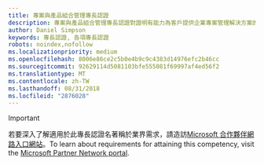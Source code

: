 ```yaml
---
title: 專案與產品組合管理專長認證
description: 專案與產品組合管理專長認證對證明有能力為客戶提供企業專案管理解決方案的合作夥伴給予認可。
author: Daniel Simpson
keywords: 專長認證, 各項專長認證
robots: noindex,nofollow
ms.localizationpriority: medium
ms.openlocfilehash: 8006e86ce2c5b0e4b9c9c4383d14976efc2b46cc
ms.sourcegitcommit: 92629114d5081103bfe555081f69997af4ed56f2
ms.translationtype: MT
ms.contentlocale: zh-TW
ms.lasthandoff: 08/31/2018
ms.locfileid: "2876028"
---
```

>[!IMPORTANT]
><span data-ttu-id="887be-104">若要深入了解適用於此專長認證名著稱於業界需求，請造訪[Microsoft 合作夥伴網路入口網站](https://partner.microsoft.com/membership/competencies)。</span><span class="sxs-lookup"><span data-stu-id="887be-104">To learn about requirements for attaining this competency, visit the [Microsoft Partner Network portal](https://partner.microsoft.com/membership/competencies).</span></span>

<!--

# Project and Portfolio Management 
The Project and Portfolio Management competency recognizes partners who demonstrate the ability to deliver enterprise project management solutions to customers.

## Project and Portfolio Partner option
The Project and Portfolio Partner Option is ideal for partners that deliver enterprise-wide project and portfolio management in both on-premises and cloud environments. Complete all the steps within the option to attain the Project and Portfolio Management competency.

###Silver
1. Your organization must have **2** individuals pass the exam requirements.

    - **2** individuals must each pass all the following exams:

        * [74-343](https://www.microsoft.com/en-us/learning/exam-74-343.aspx): Managing Projects with Microsoft Project
        * [70-348](https://www.microsoft.com/en-us/learning/exam-70-348.aspx): Managing Projects and Portfolios with Microsoft PPM

###Gold
1. Your organization must have **4** individuals pass the exam requirements.

    - **4** individuals must each pass all the following exams:

        * [74-343](https://www.microsoft.com/en-us/learning/exam-74-343.aspx): Managing Projects with Microsoft Project
        * [70-348](https://www.microsoft.com/en-us/learning/exam-70-348.aspx): Managing Projects and Portfolios with Microsoft PPM

    **AND** 

    - **2** of the same **4** individuals must each pass the following exam:

        *  [70-339](https://www.microsoft.com/en-us/learning/exam-70-339.aspx): Managing Microsoft SharePoint Server 2016
-->